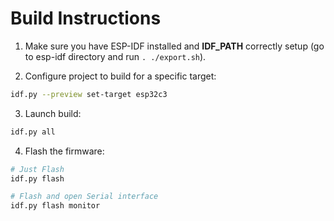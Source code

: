 # Build Instructions

1. Make sure you have ESP-IDF installed and **IDF_PATH** correctly setup (go to esp-idf directory and run `. ./export.sh`).

2. Configure project to build for a specific target:

```bash
idf.py --preview set-target esp32c3
```

3. Launch build:

```bash
idf.py all
```

4. Flash the firmware:

```bash
# Just Flash
idf.py flash

# Flash and open Serial interface
idf.py flash monitor
```
